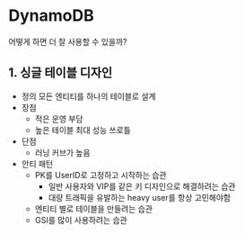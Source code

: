 # DynamoDB

어떻게 하면 더 잘 사용할 수 있을까?

## 1. 싱글 테이블 디자인
- 정의
  모든 엔티티를 하나의 테이블로 설계
- 장점
  - 적은 운영 부담
  - 높은 테이블 최대 성능 쓰로틀
- 단점
  - 러닝 커브가 높음
- 안티 패턴
  - PK를 UserID로 고정하고 시작하는 습관
    - 일반 사용자와 VIP를 같은 키 디자인으로 해결하려는 습관
    - 대량 트래픽을 유발하는 heavy user를 항상 고민해야함
  - 엔티티 별로 테이블을 만들려는 습관
  - GSI를 많이 사용하려는 습관

